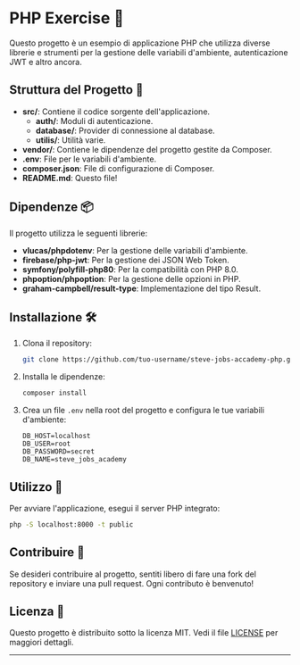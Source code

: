 # PHP Exercise 🚀

Questo progetto è un esempio di applicazione PHP che utilizza diverse librerie e strumenti per la gestione delle variabili d'ambiente, autenticazione JWT e altro ancora.

## Struttura del Progetto 📂

- **src/**: Contiene il codice sorgente dell'applicazione.
    - **auth/**: Moduli di autenticazione.
    - **database/**: Provider di connessione al database.
    - **utilis/**: Utilità varie.
- **vendor/**: Contiene le dipendenze del progetto gestite da Composer.
- **.env**: File per le variabili d'ambiente.
- **composer.json**: File di configurazione di Composer.
- **README.md**: Questo file!

## Dipendenze 📦

Il progetto utilizza le seguenti librerie:

- **vlucas/phpdotenv**: Per la gestione delle variabili d'ambiente.
- **firebase/php-jwt**: Per la gestione dei JSON Web Token.
- **symfony/polyfill-php80**: Per la compatibilità con PHP 8.0.
- **phpoption/phpoption**: Per la gestione delle opzioni in PHP.
- **graham-campbell/result-type**: Implementazione del tipo Result.

## Installazione 🛠️

1. Clona il repository:
     ```bash
     git clone https://github.com/tuo-username/steve-jobs-accademy-php.git
     ```
2. Installa le dipendenze:
     ```bash
     composer install
     ```
3. Crea un file `.env` nella root del progetto e configura le tue variabili d'ambiente:
     ```env
     DB_HOST=localhost
     DB_USER=root
     DB_PASSWORD=secret
     DB_NAME=steve_jobs_academy
     ```

## Utilizzo 🚀

Per avviare l'applicazione, esegui il server PHP integrato:
```bash
php -S localhost:8000 -t public
```

## Contribuire 🤝

Se desideri contribuire al progetto, sentiti libero di fare una fork del repository e inviare una pull request. Ogni contributo è benvenuto!

## Licenza 📄

Questo progetto è distribuito sotto la licenza MIT. Vedi il file [LICENSE](LICENSE) per maggiori dettagli.

---